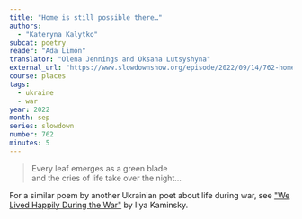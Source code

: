 ```yaml
---
title: "Home is still possible there…"
authors:
  - "Kateryna Kalytko"
subcat: poetry
reader: "Ada Limón"
translator: "Olena Jennings and Oksana Lutsyshyna"
external_url: "https://www.slowdownshow.org/episode/2022/09/14/762-home-is-still-possible-there"
course: places
tags:
  - ukraine
  - war
year: 2022
month: sep
series: slowdown
number: 762
minutes: 5
---
```


> Every leaf emerges as a green blade  
and the cries of life take over the night...

For a similar poem by another Ukrainian poet about life during war, see ["We Lived Happily During the War"](/content/av/we-lived-happily-during-the-war_kaminsky-ilya) by Ilya Kaminsky.
